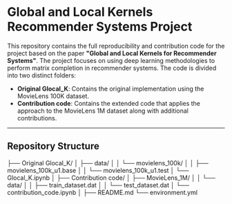 # Global and Local Kernels Recommender Systems Project

This repository contains the full reproducibility and contribution code for the project based on the paper **"Global and Local Kernels for Recommender Systems"**. The project focuses on using deep learning methodologies to perform matrix completion in recommender systems. The code is divided into two distinct folders:

- **Original Glocal_K**: Contains the original implementation using the MovieLens 100K dataset.
- **Contribution code**: Contains the extended code that applies the approach to the MovieLens 1M dataset along with additional contributions.

---

##  Repository Structure

├── Original Glocal_K/ │ ├── data/ │ │ └── movielens_100k/ │ │ ├── movielens_100k_u1.base │ │ └── movielens_100k_u1.test │ └── Glocal_K.ipynb │ ├── Contribution code/ │ ├── MovieLens_1M/ │ │ └── data/ │ │ ├── train_dataset.dat │ │ └── test_dataset.dat │ └── contribution_code.ipynb │ ├── README.md └── environment.yml
